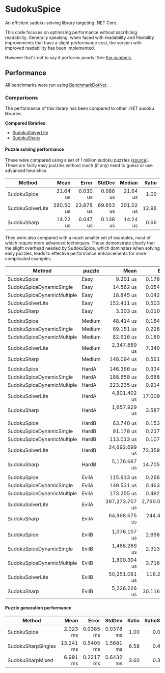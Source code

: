# SudokuSpice

An efficient sudoku-solving library targeting .NET Core.

This code focuses on optimizing performance without sacrificing readability. Generally speaking, when faced with readability and flexibility improvements that have a slight performance cost, the version with improved readability has been implemented.

However that's not to say it performs poorly! See [the numbers](#Performance).

## Performance

All benchmarks were run using [BenchmarkDotNet](https://benchmarkdotnet.org/articles/overview.html).

### Comparisons
The performance of this library has been compared to other .NET sudoku libraries.


**Compared libraries:**

* [SudokuSolverLite](https://github.com/zhiliangxu/SudokuSolver)
* [SudokuSharp](https://github.com/BenjaminChambers/SudokuSharp)

#### Puzzle solving performance

These were compared using a set of 1 million sudoku puzzles
([source](https://www.kaggle.com/bryanpark/sudoku)). These are fairly easy
puzzles without much (if any) need to guess or use advanced heuristics.

|           Method |      Mean |     Error |    StdDev |    Median | Ratio | RatioSD |
|----------------- |----------:|----------:|----------:|----------:|------:|--------:|
|      SudokuSpice |  21.64 us |  0.030 us |  0.088 us |  21.64 us |  1.00 |    0.00 |
| SudokuSolverLite | 280.50 us | 23.878 us | 69.653 us | 301.02 us | 12.96 |    3.22 |
|      SudokuSharp |  14.22 us |  0.047 us |  0.138 us |  14.24 us |  0.66 |    0.01 |

They were also compared with a much smaller set of examples, most of which require more
advanced techniques. These demonstrate clearly that the slight overhead needed by SudokuSpice,
which dominates when solving easy puzzles, leads to effective performance enhancements for
more complicated examples.

|                     Method | puzzle |           Mean |         Error |        StdDev |    Ratio | RatioSD |
|--------------------------- |------- |---------------:|--------------:|--------------:|---------:|--------:|
|                SudokuSpice |   Easy |       9.201 us |     0.1785 us |     0.1910 us |     1.00 |    0.00 |
|   SudokuSpiceDynamicSingle |   Easy |      14.562 us |     0.0543 us |     0.0481 us |     1.58 |    0.04 |
| SudokuSpiceDynamicMultiple |   Easy |      18.845 us |     0.0426 us |     0.0398 us |     2.04 |    0.04 |
|           SudokuSolverLite |   Easy |     152.411 us |     0.5031 us |     0.4706 us |    16.53 |    0.35 |
|                SudokuSharp |   Easy |       3.303 us |     0.0103 us |     0.0096 us |     0.36 |    0.01 |
|                            |        |                |               |               |          |         |
|                SudokuSpice | Medium |      48.414 us |     0.1844 us |     0.1725 us |     1.00 |    0.00 |
|   SudokuSpiceDynamicSingle | Medium |      69.151 us |     0.2265 us |     0.2008 us |     1.43 |    0.01 |
| SudokuSpiceDynamicMultiple | Medium |      82.616 us |     0.1808 us |     0.1510 us |     1.71 |    0.01 |
|           SudokuSolverLite | Medium |   2,347.889 us |     7.3404 us |     6.8662 us |    48.50 |    0.23 |
|                SudokuSharp | Medium |     148.094 us |     0.5610 us |     0.5247 us |     3.06 |    0.01 |
|                            |        |                |               |               |          |         |
|                SudokuSpice |  HardA |     146.366 us |     0.3345 us |     0.3129 us |     1.00 |    0.00 |
|   SudokuSpiceDynamicSingle |  HardA |     188.858 us |     0.6886 us |     0.6441 us |     1.29 |    0.01 |
| SudokuSpiceDynamicMultiple |  HardA |     223.235 us |     0.9147 us |     0.8556 us |     1.53 |    0.01 |
|           SudokuSolverLite |  HardA |   4,801.402 us |    17.0098 us |    15.9110 us |    32.80 |    0.14 |
|                SudokuSharp |  HardA |   1,657.929 us |     3.5878 us |     3.3561 us |    11.33 |    0.04 |
|                            |        |                |               |               |          |         |
|                SudokuSpice |  HardB |      63.740 us |     0.1539 us |     0.1440 us |     1.00 |    0.00 |
|   SudokuSpiceDynamicSingle |  HardB |      91.178 us |     0.2370 us |     0.2217 us |     1.43 |    0.01 |
| SudokuSpiceDynamicMultiple |  HardB |     113.013 us |     0.1076 us |     0.0954 us |     1.77 |    0.00 |
|           SudokuSolverLite |  HardB |  24,692.699 us |    72.3596 us |    67.6852 us |   387.40 |    1.34 |
|                SudokuSharp |  HardB |   5,176.687 us |    14.7057 us |    13.7557 us |    81.22 |    0.24 |
|                            |        |                |               |               |          |         |
|                SudokuSpice |  EvilA |     115.913 us |     0.2660 us |     0.2489 us |     1.00 |    0.00 |
|   SudokuSpiceDynamicSingle |  EvilA |     149.531 us |     0.4635 us |     0.4108 us |     1.29 |    0.00 |
| SudokuSpiceDynamicMultiple |  EvilA |     173.255 us |     0.4829 us |     0.4517 us |     1.49 |    0.01 |
|           SudokuSolverLite |  EvilA | 397,273.707 us | 2,760.0986 us | 2,581.7979 us | 3,427.36 |   23.71 |
|                SudokuSharp |  EvilA |  64,968.675 us |   244.4226 us |   228.6330 us |   560.50 |    2.22 |
|                            |        |                |               |               |          |         |
|                SudokuSpice |  EvilB |   1,076.107 us |     2.6981 us |     2.3918 us |     1.00 |    0.00 |
|   SudokuSpiceDynamicSingle |  EvilB |   1,488.289 us |     2.3136 us |     2.0510 us |     1.38 |    0.00 |
| SudokuSpiceDynamicMultiple |  EvilB |   1,800.304 us |     3.7162 us |     3.4761 us |     1.67 |    0.01 |
|           SudokuSolverLite |  EvilB |  50,251.081 us |   116.2257 us |   103.0310 us |    46.70 |    0.11 |
|                SudokuSharp |  EvilB |   5,226.226 us |    30.1161 us |    28.1706 us |     4.86 |    0.03 |

#### Puzzle generation performance

|             Method |      Mean |     Error |    StdDev | Ratio | RatioSD |
|------------------- |----------:|----------:|----------:|------:|--------:|
|        SudokuSpice |  2.023 ms | 0.0385 ms | 0.0378 ms |  1.00 |    0.00 |
| SudokuSharpSingles | 13.241 ms | 0.5405 ms | 1.5681 ms |  6.58 |    0.40 |
|   SudokuSharpMixed |  6.991 ms | 0.2217 ms | 0.6432 ms |  3.60 |    0.34 |